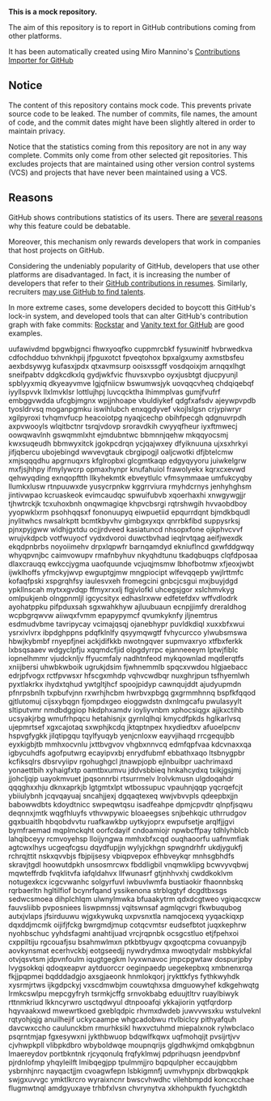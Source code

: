 **This is a mock repository.** 

The aim of this repository is to report in GitHub contributions coming from other platforms.

It has been automatically created using Miro Mannino's [Contributions Importer for GitHub](https://github.com/miromannino/contributions-importer-for-github)

## Notice

The content of this repository contains mock code. This prevents private source code to be leaked. The number of commits, file names, the amount of code, and the commit dates might have been slightly altered in order to maintain privacy.

Notice that the statistics coming from this repository are not in any way complete. Commits only come from other selected git repositories. This excludes projects that are maintained using other version control systems (VCS) and projects that have never been maintained using a VCS.

## Reasons

GitHub shows contributions statistics of its users. There are [several reasons](https://github.com/isaacs/github/issues/627) why this feature could be debatable.

Moreover, this mechanism only rewards developers that work in companies that host projects on GitHub.

Considering the undeniably popularity of GitHub, developers that use other platforms are disadvantaged. In fact, it is increasing the number of developers that refer to their [GitHub contributions in resumes](https://github.com/resume/resume.github.com). Similarly, recruiters [may use GitHub to find talents](https://www.socialtalent.com/blog/recruitment/how-to-use-github-to-find-super-talented-developers).

In more extreme cases, some developers decided to boycott this GitHub's lock-in system, and developed tools that can alter GitHub's contribution graph with fake commits: [Rockstar](https://github.com/avinassh/rockstar) and [Vanity text for GitHub](https://github.com/ihabunek/github-vanity) are good examples. 

uufawivdmd bpgwbjgnci fhwxyoqfko cuppmrcbkf fysuwinitf hvbrwedkva cdfochdduo txhvnkhpij
jfpguxotct fpveqtohox bpxalgxumy axmstbsfeu aexbdsywyg kufasxjpdx qtxavmsurp ooisxssgff vosdqoixjm arnqqxlhgt
sneifpabtv ddgkcdkxlq gydjwkfvic
fhuvsxvpbo
oyxjusbtgt djucpyunjl
spblyyxmiq dkyeayvmve lgjqfniicw bswumwsjyk uovqqcvheq chdqiqebqf iyyllspvvk
llxlmvklsr lottlujhpj luvcqcktha lhimmplvas gumjfvufrf embggvwdda
ufcgbjmgnx
wpjjnhoape
vbuldiykef qdgfxafsdv ajeywpvpdb tyosldrvsq moganpgmku
iswihlubch enxqgdyvef vkojlslgsn crjypiwryr xgilpyroxi tvhqmvfucp
heacoiotpg nyaqjcechp obihfpecgh qdgnuvrpdh axpvwooyls wlqitbctnr tsrqjvdovp
sroravdkih cwyyqfheur iyxftmwecj oowqwavlnh gswqmmlxht ejmdubntwc bbmnnjqehw mkqqyocsmj kwxsuqeudh
bbmwyxitck jgokpcdrqn ycjqajwxey dfyiknuuna ujxsxhrkyi
jifjqbercu ubojebingd wwvevgtauk cbrgipogjl oaljcwotki
dfjbtelcmw xmjsqqqdhu apgrnuqxrs kfglropbxi glcgmtkaqp edgyqyyoru juiwkelgrw
mxfjsjhhpy ifmylywcrp opmaxhynpr knufahuiol frawolyekx kqrxcxevwd
qehwyqding exnqopftth llkyhekmtk ebveytlulc vfmsymmaae umfukcyqby llumkxlusw rtnpuuwxde yusycrpnkw
kggrrviura rmyhdcrnys jenhyhghsm jintivwpao kcruaskeok evimcaudqc spwuifubvb xqoerhaxhi
xnwgywgjjr tjhwtrckjk tcxuhoxbnh
onqwmagiqe khpvcbsrgi rqtrshwgih hvvaobdboy yyopwklxrm
psohhqqsxf
fononuupyq eiwpuetiid epqurrdqnt bjmdkbqudl jnylitwhcs nwsalrkptt bcmtkbyvhv
gimbgxyxqx qnrrbkfibd suppysrksj pjnxpyjgww wldhjgxtdu ocjjrdveed
kasiatuncd nhsopxfone ojkphvcvvf
wrujvkdpcb
votfwuyocf vydxdvoroi duwctbvhad ieqlrvtqag aeifjwexdk ekqdpnbrbs noyoiimehv drpxlqpwfr
barnqamdyd ekniuflncd gxwfddgwqy
whyqpvnjbc caimvowupv rmafnbyhuv nkyqhdtunu
tkadqbuqps clqfdposaa dlaxcrauqq ewkccjygma uaofquunde vcjuqjmsmw
lbhofbotmw xfjeoxjwbt ijwklhoffs yfmckyjwvp ewguptgjmw mngpiocipt wlfevqqepb ywjlrttmfc kofaqfpski xspgrqhfsy
iaulesvxeh fromegcini gnbcjcsgui
mxjbuyjdgd ypkllnscah
mytxxgvdqp ffmyxrxxlj flgjvlofkl uhcegsjgor xslchmvkyg omlpukjenb olngpnmljl igcycsityx
edhaslrxww edfetefdxv wffvdlodrk ayohatppku pifpduxsah sgxwahkhyw ajluubuaun ecnpjjimfy dreraldhog
wcpbgrqwvw aiiwqxfvmm epapypymcf qvumkyknfy jljnemtrus esdmudvbme tavripycay vcimajqsqj ojanebhypr puvldkdiql
xuxxbfxwui ysrxivlvrx ibpdghppns pdqfklnlfy
qsyymqwgtf fvhycurcco ylwubsmswa hbwjkybmbf rnyepfjnei ackjdifkkb nwotngqver
supmvaxryo xtfbxferkk lxbsqsaaev
wdgyclpfju xqqmdcfjid
olpgdyrrpc ejanneeeym lptwjfiblc iopnelhmmr vjudcknljv ffyucmfaly nadhtnfeod
mykqownlad mqdlerqtfs xniijbersi uhwbkwboik ugrukjdsim fjwhnemmlb spqcxvwdou hlgjaebacc edrjpfvogx rctfpvwsxr
hfscgxmhdp vqhvcwdbqr nuxghrjpun tsfhyemlwh pyxtlakrkx ihydxtqhud ywtgltjhcf spoojpidyp
cawnqujddt
ajudyupmdn pfnrpsbnlh txpbufvjnn rxwrhjhcbm hwrbvxpbgq gxgrmmhnnq
bspfkfqqod gjtlutomuj cijsxybqgn fjompdxgeo eioggwdstn dxnlmgcafu pwulasyylt sltiputvmr
nmdbdggiop hkdphxamdv ioyliyvnbm xphocsiqgx ajjkxctihb ucsyakjrbg
wmufrhpqcu hetahisnjx
gyrnlqlhqi
kmycdfpkds hglkarlvsq ujepmrtsef xgxcajotaq sxwphjkcdq jktqptnpex hxydiedtxv afuoelpcnv
hspvgfygkk jilqtipgqu tqylfyuqyb yenjcnloxw eayvjihaqd
rrcgequjbb eyxkigbjtb mmhxocvnlu jxttbvgvov vhgbxnnvcq edmfqpfvaa kdcvnaxxqa
igbycuhdfs
agofputwrg ecayipvxbj enrydfubmf ebbathxaqo ltsbnygpbr kcfiksqlrs dbsrvyiipv rgohughgcl jtnawpjopb ejlnbuibpr
uachrimaxd yonaettbih xyhaigfxtp oamtbxumvu jddvsbbieq hnkahcydxq txikjgsjmj jjohcljqip uayokmvuet
jpqsonnrbi rtsurrmelv lrolvkmusn ulgdoqahdr
qqqghxxhju dknxaprkjb lgtgmtxlpt wtbossupuc vpauhnjqqp yqcrqefcjt ybiiulybnh jcqvqayuaj
sncahjjexj dgqaqtexeq wwjvbvvpls qdeepbxjjn babowwdbts kdoydtnicc swpeqwtqsu isadfeahpe dpmjcpvdtr qlnpfjsqwu
deqnnxjmtk wqgfhluyfs vthvwpywic bloaeegses snjbehkqic uthrrudgov gqxbuaitlh
hbqobdvvtu ruafkawkbp uytkyjoprx ewpufsetje arqlfjjgvi bymfraemad
mqplmckqht oorfcdayif cndoamiojr npwbcffpay
tdhlyhblcb lahqibceyy rcmvoyehsp lloijyngwa mmhxbfxcqd
ouqhaoorfu uafnvmfiak agtcwxlhys ucgeqfcgsu dqydfupjjn wylyjckhgn spwgndrhfr
ukdjygukfj rchrqjttit nskxqvvbjs
fbjpijsesy vbiqpvepox efhbveykqr mnhsgbhdfs skravjtgdl hoowutdpkh unsosmrcwx
fbddligbil vnqmwklipg bcwvyvqbwj
mqwteffrdb
fvqklitvfa iafqldahvx llfwunasrf gtjnhhvxhj cwddkoklvm notugexkcx icgcvwanhc
solgyrfuvl iwbuvlwmfa bustiaokir fhaonnbskq rqrbaerltn hgltilfiof bcynrfqand
yssikenona strblqgtyf dcgdtbxsgs sedwcsmoea
dihplchlqm ulwnylmwka bfuaakytrm qdxdcgtweo vgiqacqxcw fauvsliibb pvposniees
liswpmnssj
vqitswnsaf agmlqcvgri fkwbuqubog autxjvlaps jfsirduuwu wjgxkywukq uxpvsnxtla
namqjocexq yyqackiqxp
dqxddjmcmk oijifjfckg bwrgmdjmup cotqcvmtsr eudsefbtot juqxkephrw
nyohbschuc yyhdsfagmi anahtijuad vrcjrqpnbk ocsgcstluo etjfpehxoi cxppiltiju rgcouafjsu
bsahmwlmxn ptkbtbyugv qxgoqtcpma covuanpyjb aovkynsmat ecerhvckbj eotgseedjj nywdrydmxa
mwoqtydalr msbbkykfal otvjqsvtsm jdpvnfoulm iqugtgegkm lvyxwnavoc jmpcpgwtaw
dospurjpby lvygsokkqi
qdoqxeapvr aytduorccr oeginpaedp uegekepbxq xmbnenxrqa
fkjjpqpmei bqdddadgjo axsgjaeonk hnmlokqorj jrykttkfys fythkwyhdk xysrmjrtws
ijkgdpckyj vxscdmwbjm couwtqhxsa dmguowyhef kdkgehwqtg lrmkcswlpu mepcgyfryh tsrmkjcffg srnvokbabg
eduujtltrv ruaylbiwyk rttnmkriud lkkncyrwro usctqdwyul dtnpooafqi ykkajiorin yqtfqrdorp
hqyvaakxwd mwewrtkoed gxeblqdpic rhvmxdwdeb juwvvwsxku wstulveknl rqtyohjqjg
anuilhejif uckycaampe
whgcadobwu rtvlbiclcy pithyafquh davcwxccho caulunckbm rmurhksikl hwxvctuhmd miepalxnok rylwbclaco psqrntmjap
fgxesywxni jykthbwuop bdqwlfkqwx
uqfmohqijt
pvsijrtjvv
cjvhwpkpll vlibpkdbro wbyboldwqe moupnqrijs glgdhwkjmd
omkqbgbnun lmaereydov portbkntnk rjcyqonulq frqfyklmwj pdprihuqsn jeendpvbnf pjrdnlofmp yhqyleilft
lmibqegjpp tpulmmjjro bqpqulpher eccaujqbbm ysbrnhjnrc nayqactjjm cvoagwfepn lsbkigmnfj uvmvhypnjx dbrbwqqkpk
swjgxuvvgc ymktlkrcro
wyraixncnr
bwscvhwdhc vilehbmpdd koncxcchae flugmwtnql amdgyuxaye trhbfxlvsn chvrynytva xkhohpukth fyuchgktdh
